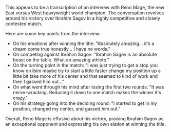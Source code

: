 This appears to be a transcription of an interview with Reno Mage, the new East versus West heavyweight world champion. The conversation revolves around his victory over Ibrahim Sagov in a highly competitive and closely contested match.

Here are some key points from the interview:

* On his emotions after winning the title: "Absolutely amazing... it's a dream come true honestly... I have no words."
* On competing against Ibrahim Sagov: "Ibrahim Sagov is an absolute beast on the table. What an amazing athlete."
* On the turning point in the match: "I was just trying to get a stop you know on ibim maybe try to start a little faster change my position up a little bit take more of his center and that seemed to kind of work and then I gassed him out..."
* On what went through his mind after losing the first two rounds: "It was nerve-wracking. Reducing it down to one match makes the winner it's crazy."
* On his strategy going into the deciding round: "I started to get in my position, changed my center, and gassed him out."

Overall, Reno Mage is effusive about his victory, praising Ibrahim Sagov as an exceptional opponent and expressing his own elation at winning the title.